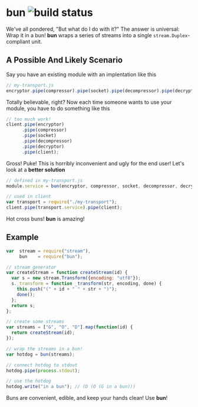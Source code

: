 bun  ![build status][build_status]
===

We've all pondered, "But what do I do with it?" The answer is universal: Wrap it
in a bun! **bun** wraps a series of streams into a single
`stream.Duplex`-compliant unit.

A Possible And Likely Scenario
------------------------------

Say you have an existing module with an implentation like this

```js
// my-transport.js
encryptor.pipe(compressor).pipe(socket).pipe(decompressor).pipe(decryptor);
```

Totally believable, right? Now each time someone wants to use your module, you
have to do something like this

```js
// too much work!
client.pipe(encryptor)
      .pipe(compressor)
      .pipe(socket)
      .pipe(decompressor)
      .pipe(decryptor)
      .pipe(client);
```

Gross! Puke! This is horribly inconvenient and ugly for the end user! Let's look
at a **better solution**

```js
// defined in my-transport.js
module.service = bun(encryptor, compressor, socket, decompressor, decryptor);

// used in client
var transport = require("./my-transport");
client.pipe(transport.service).pipe(client);
```

Hot cross buns! **bun** is amazing!


Example
-------

```js
var  stream = require("stream"),
     bun    = require("bun");

// stream generator
var createStream = function createStream(id) {
  var s = new stream.Transform({encoding: "utf8"});
  s._transform = function _transform(str, encoding, done) {
    this.push("(" + id + " " + str + ")");
    done();
  };
  return s;
};

// create some streams
var streams = ["G", "O", "D"].map(function(id) {
  return createStream(id);
});

// wrap the streams in a bun!
var hotdog = bun(streams);

// connect hotdog to stdout
hotdog.pipe(process.stdout);

// use the hotdog
hotdog.write("in a bun"); // (D (O (G in a bun)))
```

Buns are convenient, edible, and keep your hands clean! Use **bun**!

[build_status]: https://travis-ci.org/naomik/bun.png
